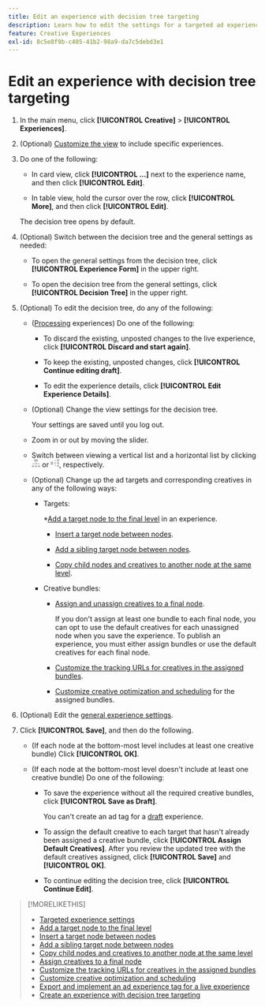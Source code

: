 ```yaml
---
title: Edit an experience with decision tree targeting
description: Learn how to edit the settings for a targeted ad experience using a decision tree.
feature: Creative Experiences
exl-id: 8c5e8f9b-c405-41b2-98a9-da7c5debd3e1
---
```

# Edit an experience with decision tree targeting

1. In the main menu, click **[!UICONTROL Creative]** > **[!UICONTROL Experiences]**.

1. (Optional) [Customize the view](/help/creative/introduction/customize-data-views.md) to include specific experiences.

1. Do one of the following:

   * In card view, click **[!UICONTROL ...]** next to the experience name, and then click **[!UICONTROL Edit]**.
   
   * In table view, hold the cursor over the row, click **[!UICONTROL More]**, and then click **[!UICONTROL Edit]**.

   The decision tree opens by default.
   
1. (Optional) Switch between the decision tree and the general settings as needed:

   * To open the general settings from the decision tree, click **[!UICONTROL Experience Form]** in the upper right.

   * To open the decision tree from the general settings, click **[!UICONTROL Decision Tree]** in the upper right.

1. (Optional) To edit the decision tree, do any of the following:

   * ([Processing](experience-about.md#experience-statuses) experiences) Do one of the following:
   
      * To discard the existing, unposted changes to the live experience, click **[!UICONTROL Discard and start again]**.
      
      * To keep the existing, unposted changes, click **[!UICONTROL Continue editing draft]**.
      
      * To edit the experience details, click **[!UICONTROL Edit Experience Details]**.

   * (Optional) Change the view settings for the decision tree.
   
     Your settings are saved until you log out.
   
   * Zoom in or out by moving the slider.
   
   * Switch between viewing a vertical list and a horizontal list by clicking ![View as Vertical Tree](/help/creative/assets/tree-vertical.png "View as Vertical Tree") or ![View as Horizontal Tree](/help/creative/assets/tree-horizontal.png "View as Horizontal Tree"), respectively.

   * (Optional) Change up the ad targets and corresponding creatives in any of the following ways:
   
     * Targets:
     
       *[Add a target node to the final level](experience-target-node-add-final.md) in an experience.
       
       * [Insert a target node between nodes](experience-target-node-add-inner.md).
       
       * [Add a sibling target node between nodes](experience-target-node-add-sibling.md).
       
       * [Copy child nodes and creatives to another node at the same level](experience-target-node-copy.md).

     * Creative bundles:
     
       * [Assign and unassign creatives to a final node](experience-assign-creative-bundles.md).
       
         If you don't assign at least one bundle to each final node, you can opt to use the default creatives for each unassigned node when you save the experience. To publish an experience, you must either assign bundles or use the default creatives for each final node.
       
       * [Customize the tracking URLs for creatives in the assigned bundles](experience-tracking-urls-targeting.md).
       
       * [Customize creative optimization and scheduling](experience-optimization-scheduling-targeting.md) for the assigned bundles.

1. (Optional) Edit the [general experience settings](experience-settings-targeting.md).

1. Click **[!UICONTROL Save]**, and then do the following.

   * (If each node at the bottom-most level includes at least one creative bundle) Click **[!UICONTROL OK]**.
   
   * (If each node at the bottom-most level doesn't include at least one creative bundle) Do one of the following:
   
     * To save the experience without all the required creative bundles, click **[!UICONTROL Save as Draft]**.
     
       You can't create an ad tag for a [draft](experience-about.md#experience-statuses) experience.

     * To assign the default creative to each target that hasn't already been assigned a creative bundle, click **[!UICONTROL Assign Default Creatives]**. After you review the updated tree with the default creatives assigned, click **[!UICONTROL Save]** and **[!UICONTROL OK]**.
     
     * To continue editing the decision tree, click **[!UICONTROL Continue Edit]**.

>[!MORELIKETHIS]
>
>* [Targeted experience settings](experience-settings-targeting.md)
>* [Add a target node to the final level](experience-target-node-add-final.md)
>* [Insert a target node between nodes](experience-target-node-add-inner.md)
>* [Add a sibling target node between nodes](experience-target-node-add-sibling.md)
>* [Copy child nodes and creatives to another node at the same level](experience-target-node-copy.md)
>* [Assign creatives to a final node](experience-assign-creative-bundles.md)
>* [Customize the tracking URLs for creatives in the assigned bundles](experience-tracking-urls-targeting.md)
>* [Customize creative optimization and scheduling](experience-optimization-scheduling-targeting.md)
>* [Export and implement an ad experience tag for a live experience](/help/creative/experiences/experience-tag-export.md)
>* [Create an experience with decision tree targeting](experience-create-targeting.md)
